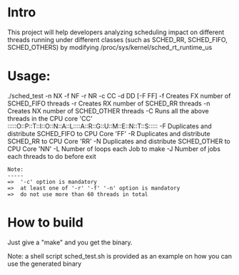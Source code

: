 Intro
=====
This project will help developers analyzing scheduling impact on different 
threads running under different classes (such as SCHED_RR, SCHED_FIFO, 
SCHED_OTHERS) by modifying /proc/sys/kernel/sched_rt_runtime_us


Usage:
======
./sched_test -n NX -f NF -r NR -c CC -d DD [-F FF]
    -f	Creates FX number of SCHED_FIFO threads
    -r	Creates RX number of SCHED_RR threads
    -n	Creates NX number of SCHED_OTHER threads
    -C	Runs all the above threads in the CPU core 'CC'
    :::::O::P::T::I::O::N::A::L::::A::R::G::U::M::E::N::T::S:::::
    -F	Duplicates and distribute SCHED_FIFO to CPU Core 'FF'
    -R	Duplicates and distribute SCHED_RR to CPU Core 'RR'
    -N	Duplicates and distribute SCHED_OTHER to CPU Core 'NN'
    -L	Number of loops each Job to make
    -J	Number of jobs each threads to do before exit

    Note:
    -----
    =>  '-c' option is mandatory
    =>  at least one of '-r' '-f' '-n' option is mandatory
    =>  do not use more than 60 threads in total

	
How to build
============
Just give a "make" and you get the binary.

Note: a shell script sched_test.sh is provided as an example on how you can use
the generated binary
